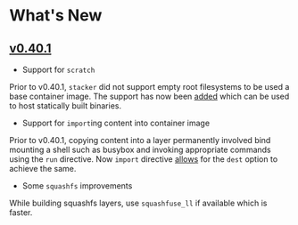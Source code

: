 # What's New

## [v0.40.1](https://github.com/project-stacker/stacker/releases/tag/v0.40.1)

* Support for `scratch`

Prior to v0.40.1, `stacker` did not support empty root filesystems to be used a
base container image. The support has now been [added](reference/stacker_file.md#import-dest#from) which can be used to host
statically built binaries.

* Support for `import`ing content into container image

Prior to v0.40.1, copying content into a layer permanently involved bind
mounting a shell such as busybox and invoking appropriate commands using the
`run` directive. Now `import` directive [allows](reference/stacker_file.md#import-dest) for the `dest` option to achieve
the same.

* Some `squashfs` improvements

While building squashfs layers, use `squashfuse_ll` if available which is faster.
